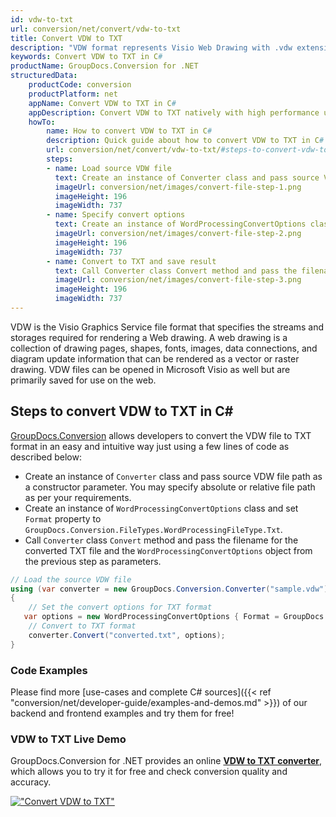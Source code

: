 ```yaml
---
id: vdw-to-txt
url: conversion/net/convert/vdw-to-txt
title: Convert VDW to TXT
description: "VDW format represents Visio Web Drawing with .vdw extension. Learn how to convert VDW to TXT file programmatically in C# language using GroupDocs.Conversion for .NET library."
keywords: Convert VDW to TXT in C#
productName: GroupDocs.Conversion for .NET
structuredData:
    productCode: conversion
    productPlatform: net
    appName: Convert VDW to TXT in C#
    appDescription: Convert VDW to TXT natively with high performance using C# language and server side GroupDocs.Conversion for .NET APIs, without the use of any software like Microsoft or Open Office.
    howTo:
        name: How to convert VDW to TXT in C# 
        description: Quick guide about how to convert VDW to TXT in C# with high performance and accuracy.
        url: conversion/net/convert/vdw-to-txt/#steps-to-convert-vdw-to-txt-in-c
        steps:
        - name: Load source VDW file 
          text: Create an instance of Converter class and pass source VDW file path as a constructor parameter. You may specify absolute or relative file path as per your requirements. 
          imageUrl: conversion/net/images/convert-file-step-1.png
          imageHeight: 196
          imageWidth: 737
        - name: Specify convert options 
          text: Create an instance of WordProcessingConvertOptions class.
          imageUrl: conversion/net/images/convert-file-step-2.png
          imageHeight: 196
          imageWidth: 737
        - name: Convert to TXT and save result 
          text: Call Converter class Convert method and pass the filename for the converted HTML file and the WordProcessingConvertOptions object from the previous step as parameters.
          imageUrl: conversion/net/images/convert-file-step-3.png
          imageHeight: 196
          imageWidth: 737
---
```


VDW is the Visio Graphics Service file format that specifies the streams and storages required for rendering a Web drawing. A web drawing is a collection of drawing pages, shapes, fonts, images, data connections, and diagram update information that can be rendered as a vector or raster drawing. VDW files can be opened in Microsoft Visio as well but are primarily saved for use on the web.

## Steps to convert VDW to TXT in C#

[GroupDocs.Conversion](https://products.groupdocs.com/conversion/net) allows developers to convert the VDW file to TXT format in an easy and intuitive way just using a few lines of code as described below:

* Create an instance of `Converter` class and pass source VDW file path as a constructor parameter. You may specify absolute or relative file path as per your requirements. 
* Create an instance of `WordProcessingConvertOptions` class and set `Format` property to `GroupDocs.Conversion.FileTypes.WordProcessingFileType.Txt`.
* Call `Converter` class `Convert` method and pass the filename for the converted TXT file and the `WordProcessingConvertOptions` object from the previous step as parameters.

```csharp
// Load the source VDW file
using (var converter = new GroupDocs.Conversion.Converter("sample.vdw"))
{
    // Set the convert options for TXT format
   var options = new WordProcessingConvertOptions { Format = GroupDocs.Conversion.FileTypes.WordProcessingFileType.Txt };
    // Convert to TXT format
    converter.Convert("converted.txt", options);
}
```

### Code Examples

Please find more [use-cases and complete C# sources]({{< ref "conversion/net/developer-guide/examples-and-demos.md" >}}) of our backend and frontend examples and try them for free!

### VDW to TXT Live Demo

GroupDocs.Conversion for .NET provides an online [**VDW to TXT converter**](https://products.groupdocs.app/conversion/vdw-to-txt), which allows you to try it for free and check conversion quality and accuracy.

[!["Convert VDW to TXT"](conversion/net/images/convert-to-txt/convert-vdw-to-txt.png)](https://products.groupdocs.app/conversion/vdw-to-txt)